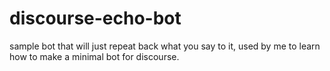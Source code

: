 # discourse-echo-bot
sample bot that will just repeat back what you say to it, used by me to learn how to make a minimal bot for discourse.
